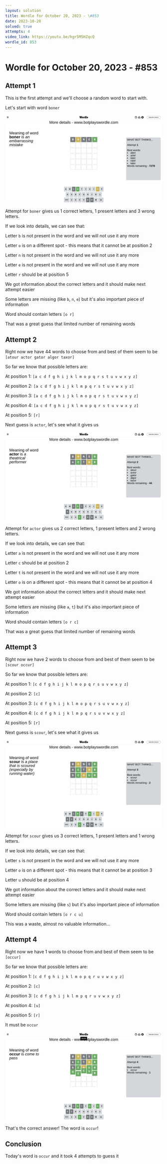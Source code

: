 ```yaml
---
layout: solution
title: Wordle for October 20, 2023 - \#853
date: 2023-10-20
solved: true
attempts: 4
video_link: https://youtu.be/hgr5M5HZqcQ
wordle_id: 853
---
```


# Wordle for October 20, 2023 - \#853

## Attempt 1

This is the first attempt and we'll choose a random word to start with.

Let's start with word `boner`

![Attempt 1](2023-10-20/attempt-1.png)

Attempt for `boner` gives us 1 correct letters, 1 present letters and 3 wrong letters.

If we look into details, we can see that:

Letter `b` is not present in the word and we will not use it any more

Letter `o` is on a different spot - this means that it cannot be at position 2

Letter `n` is not present in the word and we will not use it any more

Letter `e` is not present in the word and we will not use it any more

Letter `r` should be at position 5

We got information about the correct letters and it should make next attempt easier

Some letters are missing (like `b`, `n`, `e`) but it's also important piece of information

Word should contain letters `[o r]`

That was a great guess that limited number of remaining words



## Attempt 2

Right now we have 44 words to choose from and best of them seem to be `[atour actor gator algor taxor]`

So far we know that possible letters are:

At position 1: `[a c d f g h i j k l m o p q r s t u v w x y z]`

At position 2: `[a c d f g h i j k l m p q r s t u v w x y z]`

At position 3: `[a c d f g h i j k l m o p q r s t u v w x y z]`

At position 4: `[a c d f g h i j k l m o p q r s t u v w x y z]`

At position 5: `[r]`

Next guess is `actor`, let's see what it gives us

![Attempt 2](2023-10-20/attempt-2.png)

Attempt for `actor` gives us 2 correct letters, 1 present letters and 2 wrong letters.

If we look into details, we can see that:

Letter `a` is not present in the word and we will not use it any more

Letter `c` should be at position 2

Letter `t` is not present in the word and we will not use it any more

Letter `o` is on a different spot - this means that it cannot be at position 4

We got information about the correct letters and it should make next attempt easier

Some letters are missing (like `a`, `t`) but it's also important piece of information

Word should contain letters `[o r c]`

That was a great guess that limited number of remaining words



## Attempt 3

Right now we have 2 words to choose from and best of them seem to be `[scour occur]`

So far we know that possible letters are:

At position 1: `[c d f g h i j k l m o p q r s u v w x y z]`

At position 2: `[c]`

At position 3: `[c d f g h i j k l m o p q r s u v w x y z]`

At position 4: `[c d f g h i j k l m p q r s u v w x y z]`

At position 5: `[r]`

Next guess is `scour`, let's see what it gives us

![Attempt 3](2023-10-20/attempt-3.png)

Attempt for `scour` gives us 3 correct letters, 1 present letters and 1 wrong letters.

If we look into details, we can see that:

Letter `s` is not present in the word and we will not use it any more

Letter `o` is on a different spot - this means that it cannot be at position 3

Letter `u` should be at position 4

We got information about the correct letters and it should make next attempt easier

Some letters are missing (like `s`) but it's also important piece of information

Word should contain letters `[o r c u]`

This was a waste, almost no valuable information...



## Attempt 4

Right now we have 1 words to choose from and best of them seem to be `[occur]`

So far we know that possible letters are:

At position 1: `[c d f g h i j k l m o p q r u v w x y z]`

At position 2: `[c]`

At position 3: `[c d f g h i j k l m p q r u v w x y z]`

At position 4: `[u]`

At position 5: `[r]`

It must be `occur`

![Attempt 4](2023-10-20/attempt-4.png)

That's the correct answer! The word is `occur`!

## Conclusion

Today's word is `occur` and it took 4 attempts to guess it

